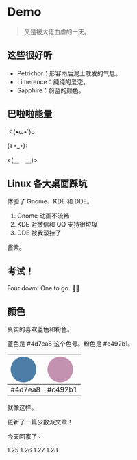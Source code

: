 # Demo

> 又是被大佬血虐的一天。

## 这些很好听

- Petrichor：形容雨后泥土散发的气息。
- Limerence：纯纯的爱恋。
- Sapphire：蔚蓝的颜色。

## 巴啦啦能量

ヾ(•ω•`)o

(ง •_•)ง

<(＿　＿)>

## Linux 各大桌面踩坑

体验了 Gnome、KDE 和 DDE。

1. Gnome 动画不流畅
2. KDE 对微信和 QQ 支持很垃圾
3. DDE 被我滚挂了

酱紫。

## 考试！

Four down! One to go. 🐱‍🏍

## 颜色

真实的喜欢蓝色和粉色。

蓝色是 #4d7ea8 这个色号。粉色是 #c492b1。

| <div style="width: 60px; height: 60px; border-radius: 30px; background-color: #4d7ea8;"></div> | <div style="width: 60px; height: 60px; border-radius: 30px; background-color: #c492b1;"></div> |
|:--:|:--:|
| #4d7ea8 | #c492b1 |

就像这样。

更新了一篇少数派文章！

今天回家了~

1.25 1.26 1.27 1.28
